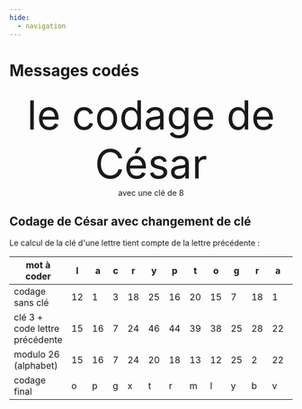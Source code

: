 ```yaml
---
hide:
  - navigation
---
```


# Messages codés

<center> 
<div style="font-size:72px"> le codage de César </div>
avec une clé de 8
</center>  

## Codage de César avec changement de clé

Le calcul de la clé d'une lettre tient compte de la lettre précédente :

|    mot à coder                  |l |a |c |r |y |p |t |o |g |r |a |p |h |i |e |
|---------------------------------|--|--|--|--|--|--|--|--|--|--|--|--|--|--|--|
| codage sans clé                 |12|1 | 3|18|25|16|20|15|7 |18|1 |16|8 |9 |5 |
| clé 3 + code lettre précédente  |15|16| 7|24|46|44|39|38|25|28|22|20|27|20|17|
| modulo 26 (alphabet)            |15|16| 7|24|20|18|13|12|25|2 |22|20|1 |20|17|
| codage final                    |o |p |g |x |t |r |m |l |y |b |v |t |a |t |q |